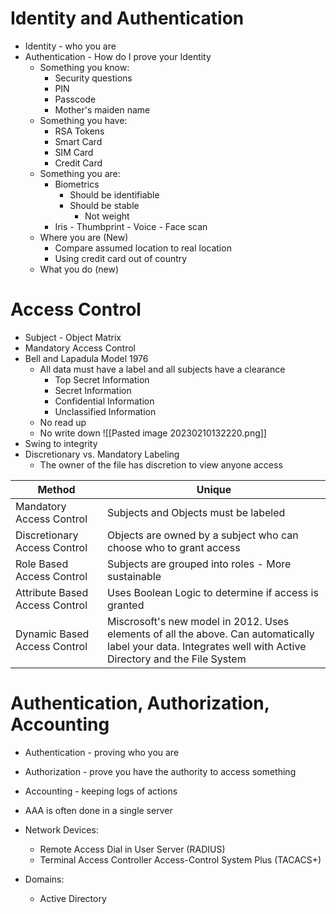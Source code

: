 # Identity and Authentication
- Identity - who you are
- Authentication - How do I prove your Identity
	- Something you know:
		- Security questions
		- PIN
		- Passcode
		- Mother's maiden name
	- Something you have:
		- RSA Tokens
		- Smart Card
		- SIM Card
		- Credit Card
	- Something you are:
		- Biometrics
			- Should be identifiable
			- Should be stable
				- Not weight
		- Iris - Thumbprint - Voice - Face scan
	- Where you are (New)
		- Compare assumed location to real location
		- Using credit card out of country
	- What you do (new) 


# Access Control
- Subject - Object Matrix
- Mandatory Access Control
- Bell and Lapadula Model 1976
	- All data must have a label and all subjects have a clearance
		- Top Secret Information
		- Secret Information
		- Confidential Information
		- Unclassified Information
	- No read up
	- No write down
![[Pasted image 20230210132220.png]]
- Swing to integrity
- Discretionary vs. Mandatory Labeling
	- The owner of the file has discretion to view anyone access

|Method|Unique|
|-|-|
|Mandatory Access Control|Subjects and Objects must be labeled|
|Discretionary Access Control|Objects are owned by a subject who can choose who to grant access
|Role Based Access Control|Subjects are grouped into roles - More sustainable
|Attribute Based Access Control|Uses Boolean Logic to determine if access is granted
|Dynamic Based Access Control|Miscrosoft's new model in 2012. Uses elements of all the above. Can automatically label your data. Integrates well with Active Directory and the File System



# Authentication, Authorization, Accounting
- Authentication - proving who you are
- Authorization - prove you have the authority to access something
- Accounting - keeping logs of actions

- AAA is often done in a single server
- Network Devices:
	- Remote Access Dial in User Server (RADIUS)
	- Terminal Access Controller Access-Control System Plus (TACACS+)
- Domains:
	- Active Directory